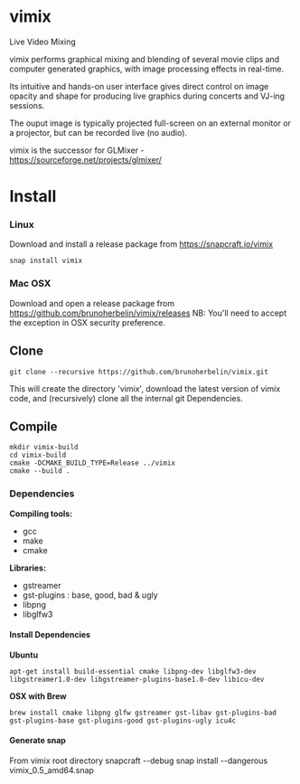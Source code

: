 # vimix
Live Video Mixing

vimix performs graphical mixing and blending of several movie clips and
computer generated graphics, with image processing effects in real-time.

Its intuitive and hands-on user interface gives direct control on image opacity and
shape for producing live graphics during concerts and VJ-ing sessions.

The ouput image is typically projected full-screen on an external
monitor or a projector, but can be recorded live (no audio).

vimix is the successor for GLMixer - https://sourceforge.net/projects/glmixer/

# Install

### Linux

Download and install a release package from https://snapcraft.io/vimix

    snap install vimix

### Mac OSX

Download and open a release package from https://github.com/brunoherbelin/vimix/releases
NB: You'll need to accept the exception in OSX security preference.

## Clone

    git clone --recursive https://github.com/brunoherbelin/vimix.git

This will create the directory 'vimix', download the latest version of vimix code,
and (recursively) clone all the internal git Dependencies.

## Compile

    mkdir vimix-build
    cd vimix-build
    cmake -DCMAKE_BUILD_TYPE=Release ../vimix
    cmake --build .

### Dependencies

**Compiling tools:**

- gcc
- make
- cmake

**Libraries:**

- gstreamer
- gst-plugins : base, good, bad & ugly
- libpng
- libglfw3

#### Install Dependencies

**Ubuntu**

    apt-get install build-essential cmake libpng-dev libglfw3-dev libgstreamer1.0-dev libgstreamer-plugins-base1.0-dev libicu-dev

**OSX with Brew**

    brew install cmake libpng glfw gstreamer gst-libav gst-plugins-bad gst-plugins-base gst-plugins-good gst-plugins-ugly icu4c


#### Generate snap

From vimix root directory
    snapcraft --debug
    snap install --dangerous vimix_0.5_amd64.snap
    
